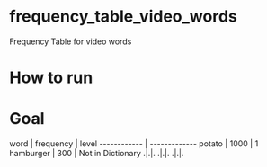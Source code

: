 # frequency_table_video_words
Frequency Table for video words

# How to run


# Goal
word | frequency | level
------------ | -------------
potato | 1000 | 1
hamburger | 300 | Not in Dictionary
.|.|.
.|.|.
.|.|.
